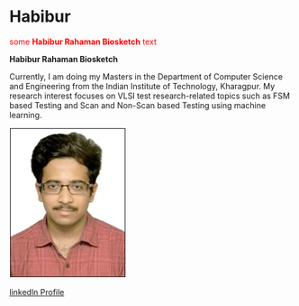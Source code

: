 # Habibur
<span style="color:red">some **Habibur Rahaman Biosketch** text</span>

**Habibur Rahaman Biosketch**


Currently, I am doing my Masters in the Department of Computer Science and Engineering from the Indian Institute of Technology, Kharagpur. My research interest focuses on VLSI test research-related topics such as FSM based Testing and Scan and Non-Scan based Testing using machine learning.



![](https://github.com/Habiburiitkgp/Habibur/blob/main/images/habibur_photo.jpg)

[linkedln Profile](https://www.linkedin.com/in/habibur-rahaman-00a37117a/)


